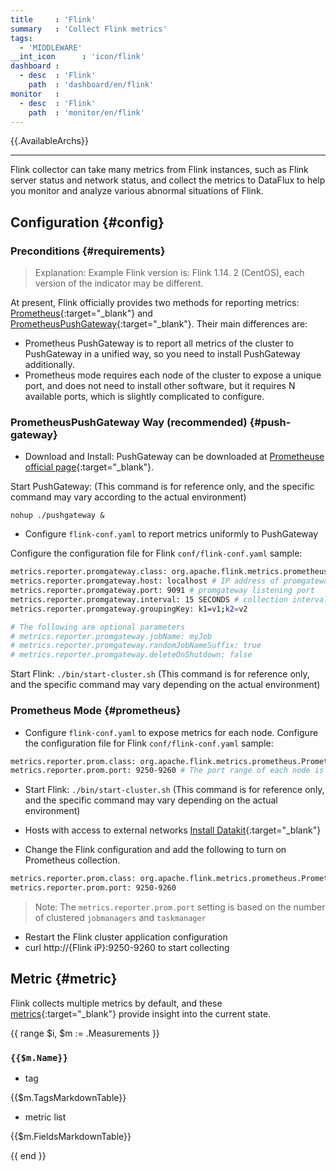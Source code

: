 ```yaml
---
title     : 'Flink'
summary   : 'Collect Flink metrics'
tags:
  - 'MIDDLEWARE'
__int_icon      : 'icon/flink'
dashboard :
  - desc  : 'Flink'
    path  : 'dashboard/en/flink'
monitor   :
  - desc  : 'Flink'
    path  : 'monitor/en/flink'
---
```



{{.AvailableArchs}}

---

Flink collector can take many metrics from Flink instances, such as Flink server status and network status, and collect the metrics to DataFlux to help you monitor and analyze various abnormal situations of Flink.

## Configuration  {#config}

### Preconditions {#requirements}

> Explanation: Example Flink version is: Flink 1.14. 2 (CentOS), each version of the indicator may be different.

At present, Flink officially provides two methods for reporting metrics: [Prometheus](https://nightlies.apache.org/flink/flink-docs-release-1.14/docs/deployment/metric_reporters/#prometheus){:target="_blank"} and [PrometheusPushGateway](https://nightlies.apache.org/flink/flink-docs-release-1.14/docs/deployment/metric_reporters/#prometheuspushgateway){:target="_blank"}. Their main differences are:

- Prometheus PushGateway is to report all metrics of the cluster to PushGateway in a unified way, so you need to install PushGateway additionally.
- Prometheus mode requires each node of the cluster to expose a unique port, and does not need to install other software, but it requires N available ports, which is slightly complicated to configure.

### PrometheusPushGateway Way (recommended) {#push-gateway}

- Download and Install: PushGateway can be downloaded at [Prometheuse official page](https://prometheus.io/download/#pushgateway){:target="_blank"}.

Start PushGateway: (This command is for reference only, and the specific command may vary according to the actual environment)

```shell
nohup ./pushgateway &
```

- Configure `flink-conf.yaml` to report metrics uniformly to PushGateway

Configure the configuration file for Flink `conf/flink-conf.yaml` sample:

```bash
metrics.reporter.promgateway.class: org.apache.flink.metrics.prometheus.PrometheusPushGatewayReporter # Fixed this value and cannot be changed
metrics.reporter.promgateway.host: localhost # IP address of promgateway
metrics.reporter.promgateway.port: 9091 # promgateway listening port
metrics.reporter.promgateway.interval: 15 SECONDS # collection interval
metrics.reporter.promgateway.groupingKey: k1=v1;k2=v2

# The following are optional parameters
# metrics.reporter.promgateway.jobName: myJob
# metrics.reporter.promgateway.randomJobNameSuffix: true
# metrics.reporter.promgateway.deleteOnShutdown: false
```

Start Flink: `./bin/start-cluster.sh` (This command is for reference only, and the specific command may vary depending on the actual environment)

### Prometheus Mode {#prometheus}

- Configure `flink-conf.yaml` to expose metrics for each node. Configure the configuration file for Flink `conf/flink-conf.yaml` sample:

```bash
metrics.reporter.prom.class: org.apache.flink.metrics.prometheus.PrometheusReporter
metrics.reporter.prom.port: 9250-9260 # The port range of each node is different according to the number of nodes, and one port corresponds to one node
```

- Start Flink: `./bin/start-cluster.sh` (This command is for reference only, and the specific command may vary depending on the actual environment)

- Hosts with access to external networks [Install Datakit](https://www.yuque.com/dataflux/datakit/datakit-install){:target="_blank"}
- Change the Flink configuration and add the following to turn on Prometheus collection.

```bash
metrics.reporter.prom.class: org.apache.flink.metrics.prometheus.PrometheusReporter
metrics.reporter.prom.port: 9250-9260
```

> Note: The `metrics.reporter.prom.port` setting is based on the number of clustered `jobmanagers` and `taskmanager`

- Restart the Flink cluster application configuration
- curl http://{Flink iP}:9250-9260 to start collecting

## Metric {#metric}

Flink collects multiple metrics by default, and these [metrics](https://nightlies.apache.org/flink/flink-docs-release-1.14/docs/ops/metrics/#system-metrics){:target="_blank"} provide insight into the current state.

{{ range $i, $m := .Measurements }}

### `{{$m.Name}}`

- tag

{{$m.TagsMarkdownTable}}

- metric list

{{$m.FieldsMarkdownTable}}

{{ end }}
